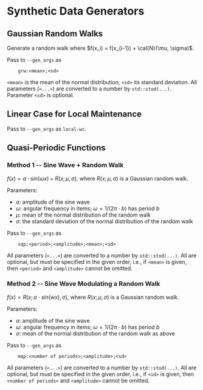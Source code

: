 # Synthetic Data Generators

## Gaussian Random Walks

Generate a random walk where $f(x_i) = f(x_{i-1}) + \cal{N}(\mu, \sigma)$.

Pass to `--gen_args` as
```
    grw:<mean>;<sd>
```
`<mean>` is the mean of the normal distribution, `<sd>` its standard deviation.
All parameters (`<...>`) are converted to a number by `std::stod(...)`.
Parameter `<sd>` is optional.

## Linear Case for Local Maintenance

Pass to `--gen_args` as `local-wc`.

## Quasi-Periodic Functions

### Method 1 -- Sine Wave + Random Walk

$f(x) = a \cdot sin(\omega x) + R(x; \mu, \sigma)$, where $R(x; \mu, \sigma)$ is a Gaussian random walk.

Parameters:
- $a$: amplitude of the sine wave
- $\omega$: angular frequency in items; $\omega = 1/(2\pi \cdot b)$ has period $b$
- $\mu$: mean of the normal distribution of the random walk
- $\sigma$: the standard deviation of the normal distribution of the random walk

Pass to `--gen_args` as
```
    sqp:<period>;<amplitude>;<mean>;<sd>
```
All parameters (`<...>`) are converted to a number by `std::stod(...)`.
All are optional, but must be specified in the given order,
i.e., if `<mean>` is given, then `<period>` and `<amplitude>` cannot be omitted. 

### Method 2 -- Sine Wave Modulating a Random Walk

$f(x) = R(x; a \cdot sin(wx), \sigma)$, where $R(x; \mu, \sigma)$ is a Gaussian random walk.

Parameters:
- $a$: amplitude of the sine wave
- $\omega$: angular frequency in items; $\omega = 1/(2\pi \cdot b)$ has period $b$
- $\sigma$: mean of the normal distribution of the random walk as above

Pass to `--gen_args` as
```
    mqp:<number of periods>;<amplitude>;<sd>
```
All parameters (`<...>`) are converted to a number by `std::stod(...)`.
All are optional, but must be specified in the given order,
i.e., if `<sd>` is given, then `<number of periods>` and `<amplitude>` cannot be omitted. 
